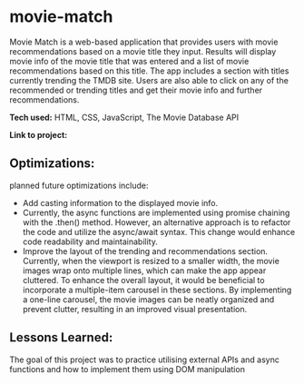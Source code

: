 # movie-match
Movie Match is a web-based application that provides users with movie recommendations based on a movie title they input. Results will display movie info of the movie title that was entered and a list of movie recommendations based on this title. The app includes a section with titles currently trending the TMDB site. Users are also able to click on any of the recommended or trending titles and get their movie info and further recommendations.

**Tech used:** HTML, CSS, JavaScript,  The Movie Database API

**Link to project:**

## Optimizations:
planned future optimizations include:
+ Add casting information to the displayed movie info.
+ Currently, the async functions are implemented using promise chaining with the .then() method. However, an alternative approach is to refactor the code and utilize the async/await syntax. This change would enhance code readability and maintainability.
+ Improve the layout of the trending and recommendations section. Currently, when the viewport is resized to a smaller width, the movie images wrap onto multiple lines, which can make the app appear cluttered. To enhance the overall layout, it would be beneficial to incorporate a multiple-item carousel in these sections. By implementing a one-line carousel, the movie images can be neatly organized and prevent clutter, resulting in an improved visual presentation.

## Lessons Learned:
The goal of this project was to practice utilising external APIs and async functions and how to implement them using DOM manipulation
